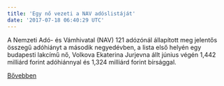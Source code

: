 ```yaml
---
title: 'Egy nő vezeti a NAV adóslistáját'
date: '2017-07-18 06:40:29 UTC'
---
```


A Nemzeti Adó- és Vámhivatal (NAV) 121 adózónál állapított meg jelentős összegű adóhiányt a második negyedévben, a lista első helyén egy budapesti lakcímű nő, Volkova Ekaterina Jurjevna állt június végén 1,442 milliárd forint adóhiánnyal és 1,324 milliárd forint bírsággal.


[Bővebben](http://ift.tt/2uu2IF6)
